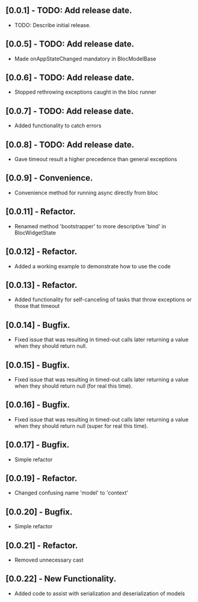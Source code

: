 ## [0.0.1] - TODO: Add release date.

* TODO: Describe initial release.

## [0.0.5] - TODO: Add release date.
* Made onAppStateChanged mandatory in BlocModelBase

## [0.0.6] - TODO: Add release date.
* Stopped rethrowing exceptions caught in the bloc runner

## [0.0.7] - TODO: Add release date.
* Added functionality to catch errors

## [0.0.8] - TODO: Add release date.
* Gave timeout result a higher precedence than general exceptions

## [0.0.9] - Convenience.
* Convenience method for running async directly from  bloc

## [0.0.11] - Refactor.
* Renamed method 'bootstrapper' to more descriptive 'bind' in BlocWidgetState

## [0.0.12] - Refactor.
* Added a working example to demonstrate how to use the code

## [0.0.13] - Refactor.
* Added functionality for self-canceling of tasks that throw exceptions or those that timeout

## [0.0.14] - Bugfix.
* Fixed issue that was resulting in timed-out calls later returning a value when they should return null.

## [0.0.15] - Bugfix.
* Fixed issue that was resulting in timed-out calls later returning a value when they should return null (for real this time).

## [0.0.16] - Bugfix.
* Fixed issue that was resulting in timed-out calls later returning a value when they should return null (super for real this time).

## [0.0.17] - Bugfix.
* Simple refactor

## [0.0.19] - Refactor.
* Changed confusing name 'model' to 'context'

## [0.0.20] - Bugfix.
* Simple refactor

## [0.0.21] - Refactor.
* Removed unnecessary cast

## [0.0.22] - New Functionality.
* Added code to assist with serialization and deserialization of models